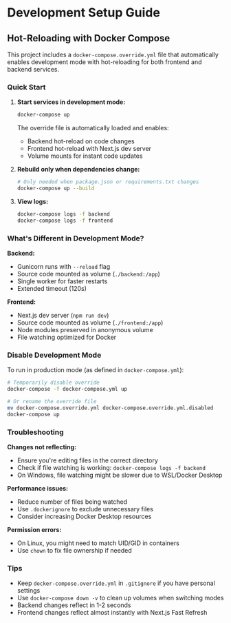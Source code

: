 # Development Setup Guide

## Hot-Reloading with Docker Compose

This project includes a `docker-compose.override.yml` file that automatically enables development mode with hot-reloading for both frontend and backend services.

### Quick Start

1. **Start services in development mode:**
   ```bash
   docker-compose up
   ```
   
   The override file is automatically loaded and enables:
   - Backend hot-reload on code changes
   - Frontend hot-reload with Next.js dev server
   - Volume mounts for instant code updates

2. **Rebuild only when dependencies change:**
   ```bash
   # Only needed when package.json or requirements.txt changes
   docker-compose up --build
   ```

3. **View logs:**
   ```bash
   docker-compose logs -f backend
   docker-compose logs -f frontend
   ```

### What's Different in Development Mode?

**Backend:**
- Gunicorn runs with `--reload` flag
- Source code mounted as volume (`./backend:/app`)
- Single worker for faster restarts
- Extended timeout (120s)

**Frontend:**
- Next.js dev server (`npm run dev`)
- Source code mounted as volume (`./frontend:/app`)
- Node modules preserved in anonymous volume
- File watching optimized for Docker

### Disable Development Mode

To run in production mode (as defined in `docker-compose.yml`):

```bash
# Temporarily disable override
docker-compose -f docker-compose.yml up

# Or rename the override file
mv docker-compose.override.yml docker-compose.override.yml.disabled
docker-compose up
```

### Troubleshooting

**Changes not reflecting:**
- Ensure you're editing files in the correct directory
- Check if file watching is working: `docker-compose logs -f backend`
- On Windows, file watching might be slower due to WSL/Docker Desktop

**Performance issues:**
- Reduce number of files being watched
- Use `.dockerignore` to exclude unnecessary files
- Consider increasing Docker Desktop resources

**Permission errors:**
- On Linux, you might need to match UID/GID in containers
- Use `chown` to fix file ownership if needed

### Tips

- Keep `docker-compose.override.yml` in `.gitignore` if you have personal settings
- Use `docker-compose down -v` to clean up volumes when switching modes
- Backend changes reflect in 1-2 seconds
- Frontend changes reflect almost instantly with Next.js Fast Refresh
